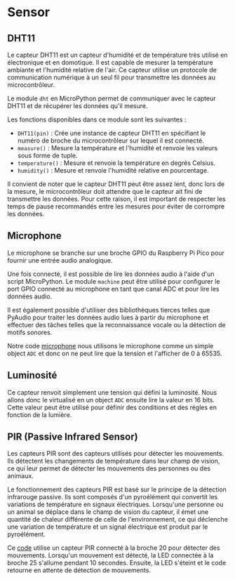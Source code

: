 # Sensor

## DHT11

Le capteur DHT11 est un capteur d'humidité et de température très utilisé en électronique et en domotique. Il est capable de mesurer la température ambiante et l'humidité relative de l'air. Ce capteur utilise un protocole de communication numérique à un seul fil pour transmettre les données au microcontrôleur.

Le module `dht` en MicroPython permet de communiquer avec le capteur DHT11 et de récupérer les données qu'il mesure.

Les fonctions disponibles dans ce module sont les suivantes :

+ `DHT11(pin)` : Crée une instance de capteur DHT11 en spécifiant le numéro de broche du microcontrôleur sur lequel il est connecté.
+ `measure()` : Mesure la température et l'humidité et renvoie les valeurs sous forme de tuple.
+ `temperature()` : Mesure et renvoie la température en degrés Celsius.
+ `humidity()` : Mesure et renvoie l'humidité relative en pourcentage.

Il convient de noter que le capteur DHT11 peut être assez lent, donc lors de la mesure, le microcontrôleur doit attendre que le capteur ait fini de transmettre les données. Pour cette raison, il est important de respecter les temps de pause recommandés entre les mesures pour éviter de corrompre les données.

## Microphone

Le microphone se branche sur une broche GPIO du Raspberry Pi Pico pour fournir une entrée audio analogique.

Une fois connecté, il est possible de lire les données audio à l'aide d'un script MicroPython. Le module `machine` peut être utilisé pour configurer le port GPIO connecté au microphone en tant que canal ADC et pour lire les données audio.

Il est également possible d'utiliser des bibliothèques tierces telles que PyAudio pour traiter les données audio lues à partir du microphone et effectuer des tâches telles que la reconnaissance vocale ou la détection de motifs sonores.

Notre code [microphone](microphone.py) nous utilisons le microphone comme un simple object `ADC` et donc on ne peut lire que la tension et l'afficher de 0 à 65535.

## Luminosité

Ce capteur renvoit simplement une tension qui défini la luminosité. Nous allons donc le virtualisé en un object `ADC` ensuite lire la valeur en 16 bits. Cette valeur peut être utilisé pour définir des conditions et des régles en fonction de la lumière.

## PIR (Passive Infrared Sensor)

Les capteurs PIR sont des capteurs utilisés pour détecter les mouvements. Ils détectent les changements de température dans leur champ de vision, ce qui leur permet de détecter les mouvements des personnes ou des animaux.

Le fonctionnement des capteurs PIR est basé sur le principe de la détection infrarouge passive. Ils sont composés d'un pyroélément qui convertit les variations de température en signaux électriques. Lorsqu'une personne ou un animal se déplace dans le champ de vision du capteur, il émet une quantité de chaleur différente de celle de l'environnement, ce qui déclenche une variation de température et un signal électrique est produit par le pyroélément.

Ce [code](PIR.py) utilise un capteur PIR connecté à la broche 20 pour détecter des mouvements. Lorsqu'un mouvement est détecté, la LED connectée à la broche 25 s'allume pendant 10 secondes. Ensuite, la LED s'éteint et le code retourne en attente de détection de mouvements.